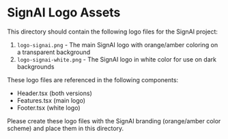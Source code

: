 # SignAI Logo Assets

This directory should contain the following logo files for the SignAI project:

1. `logo-signai.png` - The main SignAI logo with orange/amber coloring on a transparent background
2. `logo-signai-white.png` - The SignAI logo in white color for use on dark backgrounds

These logo files are referenced in the following components:
- Header.tsx (both versions)
- Features.tsx (main logo)
- Footer.tsx (white logo)

Please create these logo files with the SignAI branding (orange/amber color scheme) and place them in this directory.